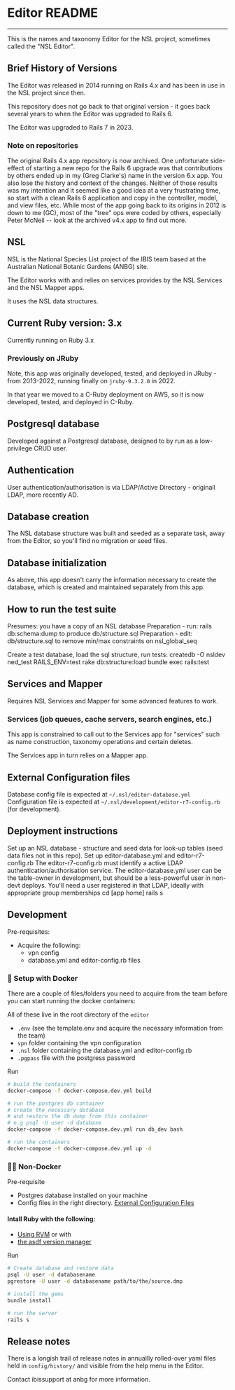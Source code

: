 # Editor README
---
This is the names and taxonomy Editor for the NSL project, sometimes called the "NSL Editor".

## Brief History of Versions

The Editor was released in 2014 running on Rails 4.x and has been in use in the NSL project since then.

This repository does not go back to that original version - it goes back several years to when the Editor was upgraded to Rails 6.

The Editor was upgraded to Rails 7 in 2023.

### Note on repositories
The original Rails 4.x app repository is now archived.  One unfortunate side-effect of starting a new repo for the Rails 6 upgrade was that contributions by others ended up in my (Greg Clarke's) name in the version 6.x app.  You also lose the history and context of the changes.  Neither of those results was my intention and it seemed like a good idea at a very frustrating time, so start with a clean Rails 6 application and copy in the controller, model, and view files, etc.  While most of the app going back to its origins in 2012 is down to me (GC), most of the "tree" ops were coded by others, especially Peter McNeil -- look at the archived v4.x app to find out more.


## NSL
NSL is the National Species List project of the IBIS team based at the Australian National Botanic Gardens (ANBG) site.

The Editor works with and relies on services provides by the NSL Services and the NSL Mapper apps.

It uses the NSL data structures.


## Current Ruby version: 3.x

Currently running on Ruby 3.x

### Previously on JRuby
Note, this app was originally developed, tested, and deployed in JRuby - from 2013-2022, running finally on `jruby-9.3.2.0` in 2022.

In that year we moved to a C-Ruby deployment on AWS, so it is now developed, tested, and deployed in C-Ruby.

## Postgresql database

Developed against a Postgresql database, designed to by run as a low-privilege CRUD user.

## Authentication

User authentication/authorisation is via LDAP/Active Directory - originall LDAP, more recently AD.

## Database creation

The NSL database structure was built and seeded as a separate task, away from the Editor, so you'll find no migration or seed files.

## Database initialization

As above, this app doesn't carry the information necessary to create the database, which is created and maintained separately from this app.

## How to run the test suite

Presumes: you have a copy of an NSL database
Preparation - run:  rails db:schema:dump to produce db/structure.sql
Preparation - edit: db/structure.sql to remove min/max constraints on nsl_global_seq

Create a test database, load the sql structure, run tests:
    createdb -O nsldev ned_test
    RAILS_ENV=test rake db:structure:load
    bundle exec rails:test

## Services and Mapper

Requires NSL Services and Mapper for some advanced features to work.

### Services (job queues, cache servers, search engines, etc.)

This app is constrained to call out to the Services app for "services" such as name construction, taxonomy operations and certain deletes.

The Services app in turn relies on a Mapper app.

## External Configuration files

Database config file is expected at `~/.nsl/editor-database.yml`
Configuration file is expected at `~/.nsl/development/editor-r7-config.rb` (for development).

## Deployment instructions

Set up an NSL database - structure and seed data for look-up tables (seed data files not in this repo).
Set up editor-database.yml and editor-r7-config.rb
The editor-r7-config.rb must identify a active LDAP authentication/authorisation service.
The editor-database.yml user can be the table-owner in development, but should be a less-powerful user in non-devt deploys.
You'll need a user registered in that LDAP, ideally with appropriate group memberships
cd [app home]
rails s

## Development

Pre-requisites:
- Acquire the following:
    - vpn config
    - database.yml and editor-config.rb files

### 🐳 Setup with Docker

There are a couple of files/folders you need to acquire from the team before you can start running the docker containers:

All of these live in the root directory of the `editor`

- `.env` (see the template.env and acquire the necessary information from the team)
- `vpn` folder containing the vpn configuration
- `.nsl` folder containing the database.yml and editor-config.rb
- `.pgpass` file with the postgress password

Run
```bash
# build the containers
docker-compose -f docker-compose.dev.yml build

# run the postgres db container
# create the necessary database
# and restore the db dump from this container
# e.g psql -U user -d database
docker-compose -f docker-compose.dev.yml run db_dev bash

# run the containers
docker-compose -f docker-compose.dev.yml up -d
```
### 💪🏻 Non-Docker
Pre-requisite
- Postgres database installed on your machine
- Config files in the right directory. [External Configuration Files](https://github.com/bio-org-au/editor?tab=readme-ov-file#external-configuration-files)

#### Intall Ruby with the following:
- [Using RVM](https://rvm.io/rvm/install) or with
- [the asdf version manager](https://github.com/asdf-vm/asdf-ruby)


Run
```bash
# Create database and restore data
psql -U user -d databasename
pgrestore -U user -d databasename path/to/the/source.dmp

# install the gems
bundle install

# run the server
rails s
```

## Release notes

There is a longish trail of release notes in annuallly rolled-over yaml files held in
`config/history/` and visible from the help menu in the Editor.

Contact ibissupport at anbg for more information.


